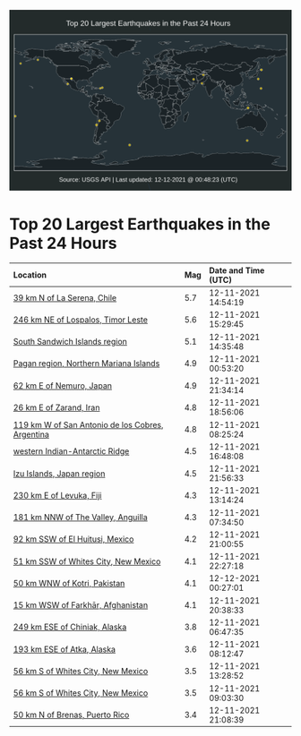 ![Map](./map.png)

# Top 20 Largest Earthquakes in the Past 24 Hours

| Location | Mag | Date and Time (UTC) |
|:---|:---|:---|
| [39 km N of La Serena, Chile](https://earthquake.usgs.gov/earthquakes/eventpage/us6000gbfe) | 5.7 | 12-11-2021 14:54:19 |
| [246 km NE of Lospalos, Timor Leste](https://earthquake.usgs.gov/earthquakes/eventpage/us6000gbfn) | 5.6 | 12-11-2021 15:29:45 |
| [South Sandwich Islands region](https://earthquake.usgs.gov/earthquakes/eventpage/us6000gbfc) | 5.1 | 12-11-2021 14:35:48 |
| [Pagan region, Northern Mariana Islands](https://earthquake.usgs.gov/earthquakes/eventpage/us6000gbc3) | 4.9 | 12-11-2021 00:53:20 |
| [62 km E of Nemuro, Japan](https://earthquake.usgs.gov/earthquakes/eventpage/us6000gbhs) | 4.9 | 12-11-2021 21:34:14 |
| [26 km E of Zarand, Iran](https://earthquake.usgs.gov/earthquakes/eventpage/us6000gbgn) | 4.8 | 12-11-2021 18:56:06 |
| [119 km W of San Antonio de los Cobres, Argentina](https://earthquake.usgs.gov/earthquakes/eventpage/us6000gbdr) | 4.8 | 12-11-2021 08:25:24 |
| [western Indian-Antarctic Ridge](https://earthquake.usgs.gov/earthquakes/eventpage/us6000gbg6) | 4.5 | 12-11-2021 16:48:08 |
| [Izu Islands, Japan region](https://earthquake.usgs.gov/earthquakes/eventpage/us6000gbhz) | 4.5 | 12-11-2021 21:56:33 |
| [230 km E of Levuka, Fiji](https://earthquake.usgs.gov/earthquakes/eventpage/us6000gbex) | 4.3 | 12-11-2021 13:14:24 |
| [181 km NNW of The Valley, Anguilla](https://earthquake.usgs.gov/earthquakes/eventpage/pr2021345003) | 4.3 | 12-11-2021 07:34:50 |
| [92 km SSW of El Huitusi, Mexico](https://earthquake.usgs.gov/earthquakes/eventpage/us6000gbhg) | 4.2 | 12-11-2021 21:00:55 |
| [51 km SSW of Whites City, New Mexico](https://earthquake.usgs.gov/earthquakes/eventpage/tx2021ygfk) | 4.1 | 12-11-2021 22:27:18 |
| [50 km WNW of Kotri, Pakistan](https://earthquake.usgs.gov/earthquakes/eventpage/us6000gbiy) | 4.1 | 12-12-2021 00:27:01 |
| [15 km WSW of Farkhār, Afghanistan](https://earthquake.usgs.gov/earthquakes/eventpage/us6000gbhc) | 4.1 | 12-11-2021 20:38:33 |
| [249 km ESE of Chiniak, Alaska](https://earthquake.usgs.gov/earthquakes/eventpage/us6000gbdb) | 3.8 | 12-11-2021 06:47:35 |
| [193 km ESE of Atka, Alaska](https://earthquake.usgs.gov/earthquakes/eventpage/ak021fup90ah) | 3.6 | 12-11-2021 08:12:47 |
| [56 km S of Whites City, New Mexico](https://earthquake.usgs.gov/earthquakes/eventpage/tx2021yfnt) | 3.5 | 12-11-2021 13:28:52 |
| [56 km S of Whites City, New Mexico](https://earthquake.usgs.gov/earthquakes/eventpage/tx2021yfez) | 3.5 | 12-11-2021 09:03:30 |
| [50 km N of Brenas, Puerto Rico](https://earthquake.usgs.gov/earthquakes/eventpage/pr2021345008) | 3.4 | 12-11-2021 21:08:39 |
